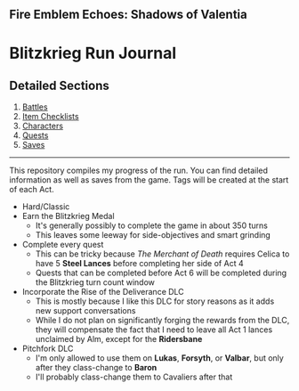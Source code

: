 ## Fire Emblem Echoes: Shadows of Valentia

# Blitzkrieg Run Journal

## Detailed Sections

1. [Battles](./battles/README.md)
1. [Item Checklists](./items/README.md)
2. [Characters](./characters/README.md)
3. [Quests](./quests/README.md)
4. [Saves](./saves/README.md)

----------

This repository compiles my progress of the run. You can find detailed information as well as saves from the game. Tags will be created at the start of each Act.

- Hard/Classic
- Earn the Blitzkrieg Medal
  - It's generally possibly to complete the game in about 350 turns
  - This leaves some leeway for side-objectives and smart grinding
- Complete every quest
  - This can be tricky because _The Merchant of Death_ requires Celica to have 5 **Steel Lances** before completing her side of Act 4
  - Quests that can be completed before Act 6 will be completed during the Blitzkrieg turn count window
- Incorporate the Rise of the Deliverance DLC
  - This is mostly because I like this DLC for story reasons as it adds new support conversations
  - While I do not plan on significantly forging the rewards from the DLC, they will compensate the fact that I need to leave all Act 1 lances unclaimed by Alm, except for the **Ridersbane**
- Pitchfork DLC
  - I'm only allowed to use them on **Lukas**, **Forsyth**, or **Valbar**, but only after they class-change to **Baron**
  - I'll probably class-change them to Cavaliers after that